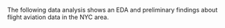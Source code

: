 The following data analysis shows an EDA and preliminary findings about flight aviation data in the NYC area.